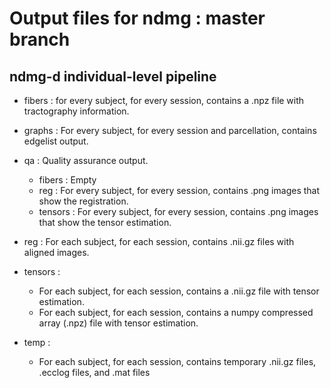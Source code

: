 # Output files for ndmg : master branch

## ndmg-d individual-level pipeline

- fibers : for every subject, for every session, contains a .npz file with tractography information.

- graphs : For every subject, for every session and parcellation, contains edgelist output.

- qa : Quality assurance output.
    - fibers : Empty
    - reg : For every subject, for every session, contains .png images that show the registration.
    - tensors : For every subject, for every session, contains .png images that show the tensor estimation.

- reg : For each subject, for each session, contains .nii.gz files with aligned images.

- tensors : 
    - For each subject, for each session, contains a .nii.gz file with tensor estimation.
    - For each subject, for each session, contains a numpy compressed array (.npz) file with tensor estimation.

- temp :
    - For each subject, for each session, contains temporary .nii.gz files, .ecclog files, and .mat files
